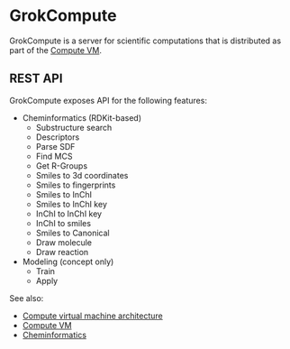 <!-- TITLE: GrokCompute -->
<!-- SUBTITLE: -->

# GrokCompute

GrokCompute is a server for scientific computations that is distributed as part of the 
[Compute VM](compute-vm.md).

## REST API

GrokCompute exposes API for the following features:

* Cheminformatics (RDKit-based)
    - Substructure search
    - Descriptors
    - Parse SDF
    - Find MCS
    - Get R-Groups
    - Smiles to 3d coordinates
    - Smiles to fingerprints
    - Smiles to InChI
    - Smiles to InChI key
    - InChI to InChI key
    - InChI to smiles
    - Smiles to Canonical
    - Draw molecule
    - Draw reaction
* Modeling (concept only)
    - Train
    - Apply


See also:

  * [Compute virtual machine architecture](architecture-details.md#compute-virtual-machine)
  * [Compute VM](compute-vm.md)
  * [Cheminformatics](../../domains/chem/cheminformatics.md)

